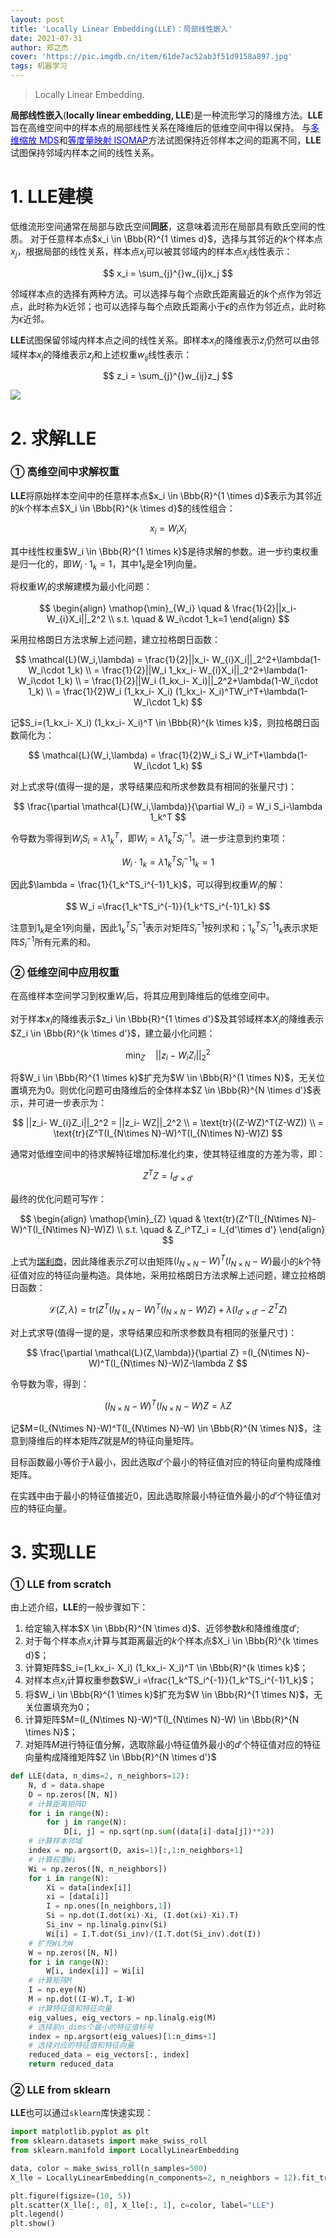 ```yaml
---
layout: post
title: 'Locally Linear Embedding(LLE)：局部线性嵌入'
date: 2021-07-31
author: 郑之杰
cover: 'https://pic.imgdb.cn/item/61de7ac52ab3f51d9158a897.jpg'
tags: 机器学习
---
```


> Locally Linear Embedding.

**局部线性嵌入**(**locally linear embedding, LLE**)是一种流形学习的降维方法。**LLE**旨在高维空间中的样本点的局部线性关系在降维后的低维空间中得以保持。
与[<font color=Blue>多维缩放 MDS</font>](https://0809zheng.github.io/2021/07/28/mds.html)和[<font color=Blue>等度量映射 ISOMAP</font>](https://0809zheng.github.io/2021/07/28/mds.html)方法试图保持近邻样本之间的距离不同，**LLE**试图保持邻域内样本之间的线性关系。


# 1. LLE建模

低维流形空间通常在局部与欧氏空间**同胚**，这意味着流形在局部具有欧氏空间的性质。
对于任意样本点$x_i \in \Bbb{R}^{1 \times d}$，选择与其邻近的$k$个样本点$x_j$，根据局部的线性关系，样本点$x_j$可以被其邻域内的样本点$x_j$线性表示：

$$ x_i = \sum_{j}^{}w_{ij}x_j $$

邻域样本点的选择有两种方法。可以选择与每个点欧氏距离最近的$k$个点作为邻近点，此时称为$k$近邻；也可以选择与每个点欧氏距离小于$\epsilon$的点作为邻近点，此时称为$\epsilon$近邻。

**LLE**试图保留邻域内样本点之间的线性关系。即样本$x_i$的降维表示$z_i$仍然可以由邻域样本$x_j$的降维表示$z_j$和上述权重$w_{ij}$线性表示：

$$ z_i = \sum_{j}^{}w_{ij}z_j $$

![](https://pic.imgdb.cn/item/61de7ac52ab3f51d9158a897.jpg)


# 2. 求解LLE

### ① 高维空间中求解权重

**LLE**将原始样本空间中的任意样本点$x_i \in \Bbb{R}^{1 \times d}$表示为其邻近的$k$个样本点$X_i \in \Bbb{R}^{k \times d}$的线性组合：

$$ x_i = W_{i}X_i $$

其中线性权重$W_i \in \Bbb{R}^{1 \times k}$是待求解的参数。进一步约束权重是归一化的，即$W_i\cdot 1_k=1$，其中$1_k$是全$1$列向量。

将权重$W_i$的求解建模为最小化问题：

$$ \begin{align} \mathop{\min}_{W_i} \quad & \frac{1}{2}||x_i- W_{i}X_i||_2^2 \\ s.t. \quad & W_i\cdot 1_k=1 \end{align} $$

采用拉格朗日方法求解上述问题，建立拉格朗日函数：

$$ \mathcal{L}(W_i,\lambda) = \frac{1}{2}||x_i- W_{i}X_i||_2^2+\lambda(1-W_i\cdot 1_k) \\ = \frac{1}{2}||W_i 1_kx_i- W_{i}X_i||_2^2+\lambda(1-W_i\cdot 1_k)  \\ = \frac{1}{2}||W_i (1_kx_i- X_i)||_2^2+\lambda(1-W_i\cdot 1_k)  \\ = \frac{1}{2}W_i (1_kx_i- X_i) (1_kx_i- X_i)^TW_i^T+\lambda(1-W_i\cdot 1_k) $$

记$S_i=(1_kx_i- X_i) (1_kx_i- X_i)^T \in \Bbb{R}^{k \times k}$，则拉格朗日函数简化为：

$$ \mathcal{L}(W_i,\lambda) =  \frac{1}{2}W_i S_i W_i^T+\lambda(1-W_i\cdot 1_k) $$

对上式求导(值得一提的是，求导结果应和所求参数具有相同的张量尺寸)：

$$ \frac{\partial \mathcal{L}(W_i,\lambda)}{\partial W_i} = W_i S_i-\lambda 1_k^T $$

令导数为零得到$W_i S_i=\lambda 1_k^T$，即$W_i =\lambda 1_k^TS_i^{-1}$。进一步注意到约束项：

$$ W_i\cdot 1_k = \lambda 1_k^TS_i^{-1}1_k  =1 $$

因此$\lambda = \frac{1}{1_k^TS_i^{-1}1_k}$，可以得到权重$W_i$的解：

$$ W_i =\frac{1_k^TS_i^{-1}}{1_k^TS_i^{-1}1_k}  $$

注意到$1_k$是全$1$列向量，因此$1_k^TS_i^{-1}$表示对矩阵$S_i^{-1}$按列求和；$1_k^TS_i^{-1}1_k$表示求矩阵$S_i^{-1}$所有元素的和。

### ② 低维空间中应用权重

在高维样本空间学习到权重$W_i$后，将其应用到降维后的低维空间中。

对于样本$x_i$的降维表示$z_i \in \Bbb{R}^{1 \times d'}$及其邻域样本$X_i$的降维表示$Z_i \in \Bbb{R}^{k \times d'}$，建立最小化问题：

$$ \mathop{\min}_{Z} \quad  ||z_i- W_{i}Z_i||_2^2  $$

将$W_i \in \Bbb{R}^{1 \times k}$扩充为$W \in \Bbb{R}^{1 \times N}$，无关位置填充为$0$。则优化问题可由降维后的全体样本$Z \in \Bbb{R}^{N \times d'}$表示，并可进一步表示为：

$$ ||z_i- W_{i}Z_i||_2^2 =  ||z_i- WZ||_2^2 \\ = \text{tr}((Z-WZ)^T(Z-WZ)) \\ = \text{tr}(Z^T(I_{N\times N}-W)^T(I_{N\times N}-W)Z) $$

通常对低维空间中的待求解特征增加标准化约束，使其特征维度的方差为零，即：

$$ Z^TZ = I_{d'\times d'} $$

最终的优化问题可写作：

$$ \begin{align} \mathop{\min}_{Z} \quad & \text{tr}(Z^T(I_{N\times N}-W)^T(I_{N\times N}-W)Z) \\ s.t. \quad & Z_i^TZ_i = I_{d'\times d'} \end{align} $$

上式为[瑞利商](https://0809zheng.github.io/2021/06/22/rayleigh.html)，因此降维表示$Z$可以由矩阵$(I_{N\times N}-W)^T(I_{N\times N}-W)$最小的$k$个特征值对应的特征向量构造。具体地，采用拉格朗日方法求解上述问题，建立拉格朗日函数：

$$ \mathcal{L}(Z,\lambda) = \text{tr}(Z^T(I_{N\times N}-W)^T(I_{N\times N}-W)Z)+\lambda(I_{d'\times d'}-Z^TZ) $$

对上式求导(值得一提的是，求导结果应和所求参数具有相同的张量尺寸)：

$$ \frac{\partial \mathcal{L}(Z,\lambda)}{\partial Z} =(I_{N\times N}-W)^T(I_{N\times N}-W)Z-\lambda Z $$

令导数为零，得到：

$$ (I_{N\times N}-W)^T(I_{N\times N}-W)Z = \lambda Z $$

记$M=(I_{N\times N}-W)^T(I_{N\times N}-W) \in \Bbb{R}^{N \times N}$，注意到降维后的样本矩阵$Z$就是$M$的特征向量矩阵。

目标函数最小等价于$\lambda$最小，因此选取$d'$个最小的特征值对应的特征向量构成降维矩阵。

在实践中由于最小的特征值接近$0$，因此选取除最小特征值外最小的$d'$个特征值对应的特征向量。


# 3. 实现LLE

### ① LLE from scratch
由上述介绍，**LLE**的一般步骤如下：
1. 给定输入样本$X \in \Bbb{R}^{N \times d}$、近邻参数$k$和降维维度$d'$;
2. 对于每个样本点$x_i$计算与其距离最近的$k$个样本点$X_i \in \Bbb{R}^{k \times d}$；
3. 计算矩阵$S_i=(1_kx_i- X_i) (1_kx_i- X_i)^T \in \Bbb{R}^{k \times k}$；
4. 对样本点$x_i$计算权重参数$W_i =\frac{1_k^TS_i^{-1}}{1_k^TS_i^{-1}1_k}$；
5. 将$W_i \in \Bbb{R}^{1 \times k}$扩充为$W \in \Bbb{R}^{1 \times N}$，无关位置填充为$0$；
6. 计算矩阵$M=(I_{N\times N}-W)^T(I_{N\times N}-W) \in \Bbb{R}^{N \times N}$；
7. 对矩阵$M$进行特征值分解，选取除最小特征值外最小的$d'$个特征值对应的特征向量构成降维矩阵$Z \in \Bbb{R}^{N \times d'}$


```python
def LLE(data, n_dims=2, n_neighbors=12):
    N, d = data.shape
    D = np.zeros([N, N])
    # 计算距离矩阵D
    for i in range(N):
        for j in range(N):
            D[i, j] = np.sqrt(np.sum((data[i]-data[j])**2))
    # 计算样本邻域
    index = np.argsort(D, axis=1)[:,1:n_neighbors+1]
    # 计算权重Wi
    Wi = np.zeros([N, n_neighbors])
    for i in range(N):
        Xi = data[index[i]]
        xi = [data[i]]
        I = np.ones([n_neighbors,1])
        Si = np.dot(I.dot(xi)-Xi, (I.dot(xi)-Xi).T)
        Si_inv = np.linalg.pinv(Si)
        Wi[i] = I.T.dot(Si_inv)/(I.T.dot(Si_inv).dot(I))
    # 扩充Wi为W
    W = np.zeros([N, N])
    for i in range(N):
        W[i, index[i]] = Wi[i]
    # 计算矩阵M
    I = np.eye(N)
    M = np.dot((I-W).T, I-W)
    # 计算特征值和特征向量
    eig_values, eig_vectors = np.linalg.eig(M)
    # 选择前n_dims个最小的特征值标号
    index = np.argsort(eig_values)[1:n_dims+1]
    # 选择对应的特征值和特征向量
    reduced_data = eig_vectors[:, index]
    return reduced_data
```

### ② LLE from sklearn

**LLE**也可以通过`sklearn`库快速实现：

```python
import matplotlib.pyplot as plt
from sklearn.datasets import make_swiss_roll
from sklearn.manifold import LocallyLinearEmbedding

data, color = make_swiss_roll(n_samples=500)
X_lle = LocallyLinearEmbedding(n_components=2, n_neighbors = 12).fit_transform(data)

plt.figure(figsize=(10, 5))
plt.scatter(X_lle[:, 0], X_lle[:, 1], c=color, label="LLE")
plt.legend()
plt.show()
```
